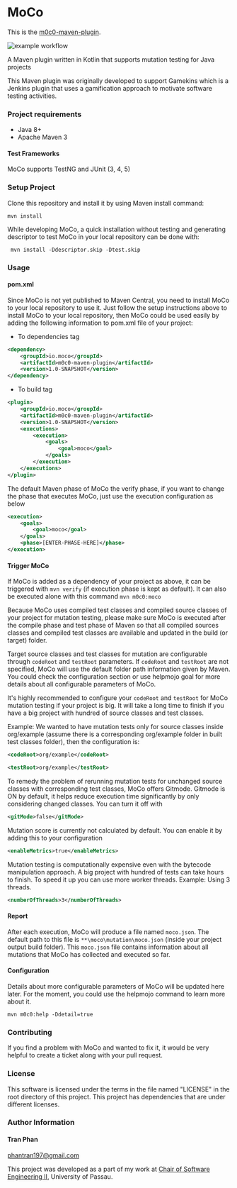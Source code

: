 # MoCo

This is the [m0c0-maven-plugin](http://).

![example workflow](https://github.com/phantran/moco/actions/workflows/actions.yml/badge.svg)

A Maven plugin written in Kotlin that supports mutation testing for Java projects

This Maven plugin was originally developed to support Gamekins which is a Jenkins plugin that uses a gamification
approach to motivate software testing activities.

### Project requirements

- Java 8+
- Apache Maven 3

#### Test Frameworks
MoCo supports TestNG and JUnit (3, 4, 5)

### Setup Project

Clone this repository and install it by using Maven install command:

`mvn install`

While developing MoCo, a quick installation without testing and generating descriptor to test MoCo in your local repository can be done with:

` mvn install -Ddescriptor.skip -Dtest.skip`

### Usage

#### pom.xml

Since MoCo is not yet published to Maven Central, you need to install MoCo to your local repository to use it.
Just follow the setup instructions above to install MoCo to your local repository, 
then MoCo could be used easily by adding the following information to pom.xml file of your project:

- To dependencies tag
```xml
<dependency>
    <groupId>io.moco</groupId>
    <artifactId>m0c0-maven-plugin</artifactId>
    <version>1.0-SNAPSHOT</version>
</dependency>
```

- To build tag
```xml
<plugin>
    <groupId>io.moco</groupId>
    <artifactId>m0c0-maven-plugin</artifactId>
    <version>1.0-SNAPSHOT</version>
    <executions>
        <execution>
            <goals>
                <goal>moco</goal>
            </goals>
        </execution>
    </executions>
</plugin>
```

The default Maven phase of MoCo the verify phase, if you want to change the phase that executes MoCo, just use the execution 
configuration as below

```xml
<execution>
    <goals>
        <goal>moco</goal>
    </goals>
    <phase>[ENTER-PHASE-HERE]</phase>
</execution>
```

#### Trigger MoCo
If MoCo is added as a dependency of your project as above, it can be triggered with 
`mvn verify` (if execution phase is kept as default). It can also be executed alone with this command
`mvn m0c0:moco`

Because MoCo uses compiled test classes and compiled source classes of your project for mutation testing, please make
sure MoCo is executed after the compile phase and test phase of Maven so that all compiled sources classes and compiled test classes
are available and updated in the build (or target) folder.

Target source classes and test classes for mutation are configurable through `codeRoot` and `testRoot` parameters.
If `codeRoot` and `testRoot` are not specified, MoCo will use the default folder path information given by Maven. You
could check the configuration section or use helpmojo goal for more details about all configurable parameters of MoCo.

It's highly recommended to configure your `codeRoot` and `testRoot` for MoCo mutation testing if your project is big.
It will take a long time to finish if you have a big project with hundred of source classes and test classes. 

Example: We wanted to have mutation tests only for source classes inside org/example (assume there is 
 a corresponding org/example folder in built test classes folder), then the configuration is:
```xml
<codeRoot>org/example</codeRoot>
```
```xml
<testRoot>org/example</testRoot>
```
To remedy the problem of rerunning mutation tests for unchanged source classes with 
corresponding test classes, MoCo offers Gitmode. Gitmode is ON by default, it helps reduce 
execution time significantly by only considering changed classes. You can turn it off with
```xml
<gitMode>false</gitMode>
```

Mutation score is currently not calculated by default. You can enable it by adding this to your configuration
```xml
<enableMetrics>true</enableMetrics>
```

Mutation testing is computationally expensive even with the bytecode manipulation approach. 
A big project with hundred of tests can take hours to finish. To speed it up you can use more worker threads.
Example: Using 3 threads.
```xml
<numberOfThreads>3</numberOfThreads>
```

#### Report
After each execution, MoCo will produce a file named `moco.json`. The default path to this file is 
`**\moco\mutation\moco.json` (inside your project output build folder).
This `moco.json` file contains information about all mutations that MoCo has collected and executed so far.


#### Configuration 
Details about more configurable parameters of MoCo will be updated here later. For the moment, you could use
the helpmojo command to learn more about it.

`mvn m0c0:help -Ddetail=true`

### Contributing
If you find a problem with MoCo and wanted to fix it, it would be very helpful to create a ticket along with your pull request.

### License

This software is licensed under the terms in the file named "LICENSE" in the root directory of this project. This
project has dependencies that are under different licenses.

### Author Information

#### Tran Phan
phantran197@gmail.com

This project was developed as a part of my work at
[Chair of Software Engineering II](https://www.fim.uni-passau.de/lehrstuhl-fuer-software-engineering-ii/),
University of Passau.




